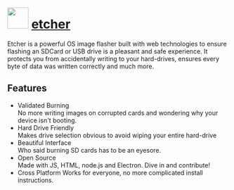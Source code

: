 # <img src="https://cdn.rawgit.com/majkinetor/chocolatey/master/etcher/icon.png" width="48" height="48"/> [etcher](https://chocolatey.org/packages/etcher)

Etcher is a powerful OS image flasher built with web technologies to ensure flashing an SDCard or USB drive is a pleasant and safe experience. It protects you from accidentally writing to your hard-drives, ensures every byte of data was written correctly and much more.

## Features

- Validated Burning  
No more writing images on corrupted cards and wondering why your device isn't booting.
- Hard Drive Friendly  
Makes drive selection obvious to avoid wiping your entire hard-drive
- Beautiful Interface  
Who said burning SD cards has to be an eyesore.
- Open Source  
Made with JS, HTML, node.js and Electron. Dive in and contribute!
- Cross Platform 
Works for everyone, no more complicated install instructions.
